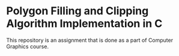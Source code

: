 # Polygon Filling and Clipping Algorithm Implementation in C

This repository is an assignment that is done as a part of Computer Graphics course.
